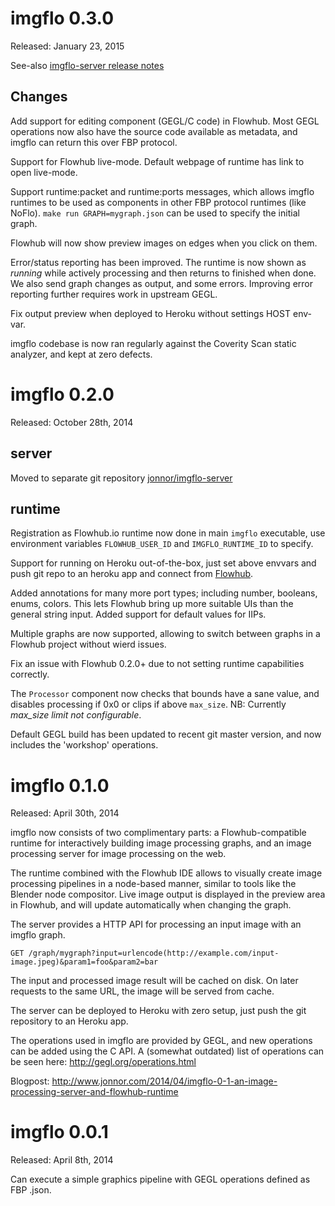 imgflo 0.3.0
=============
Released: January 23, 2015

See-also [imgflo-server release notes](https://github.com/jonnor/imgflo-server)

Changes
--------

Add support for editing component (GEGL/C code) in Flowhub. Most GEGL operations
now also have the source code available as metadata, and imgflo can return this over FBP protocol.

Support for Flowhub live-mode. Default webpage of runtime has link to open live-mode.

Support runtime:packet and runtime:ports messages, which allows
imgflo runtimes to be used as components in other FBP protocol runtimes (like NoFlo).
`make run GRAPH=mygraph.json` can be used to specify the initial graph.

Flowhub will now show preview images on edges when you click on them.

Error/status reporting has been improved. The runtime is now shown as *running* while
actively processing and then returns to finished when done. We also send graph changes
as output, and some errors. Improving error reporting further requires work in upstream GEGL.

Fix output preview when deployed to Heroku without settings HOST env-var.

imgflo codebase is now ran regularly against the Coverity Scan static analyzer,
and kept at zero defects.

imgflo 0.2.0
=============
Released: October 28th, 2014

server
-------
Moved to separate git repository [jonnor/imgflo-server](https://github.com/jonnor/imgflo-server)

runtime
--------
Registration as Flowhub.io runtime now done in main `imgflo` executable,
use environment variables `FLOWHUB_USER_ID` and `IMGFLO_RUNTIME_ID` to specify.

Support for running on Heroku out-of-the-box, just set above envvars
and push git repo to an heroku app and connect from [Flowhub](http://flowhub.io).

Added annotations for many more port types; including number, booleans, enums, colors.
This lets Flowhub bring up more suitable UIs than the general string input.
Added support for default values for IIPs.

Multiple graphs are now supported, allowing to switch
between graphs in a Flowhub project without wierd issues.

Fix an issue with Flowhub 0.2.0+ due to not setting runtime capabilities correctly.

The `Processor` component now checks that bounds have a sane value,
and disables processing if 0x0 or clips if above `max_size`.
NB: Currently *max_size limit not configurable*.

Default GEGL build has been updated to recent git master version,
and now includes the 'workshop' operations.


imgflo 0.1.0
=============
Released: April 30th, 2014

imgflo now consists of two complimentary parts:
a Flowhub-compatible runtime for interactively building image processing graphs,
and an image processing server for image processing on the web.

The runtime combined with the Flowhub IDE allows to visually create image
processing pipelines in a node-based manner, similar to tools like the Blender node compositor.
Live image output is displayed in the preview area in Flowhub, and will
update automatically when changing the graph.

The server provides a HTTP API for processing an input image with an imgflo graph.

    GET /graph/mygraph?input=urlencode(http://example.com/input-image.jpeg)&param1=foo&param2=bar

The input and processed image result will be cached on disk.
On later requests to the same URL, the image will be served from cache.

The server can be deployed to Heroku with zero setup, just push the git repository to an Heroku app.

The operations used in imgflo are provided by GEGL, and new operations can be added using the C API.
A (somewhat outdated) list of operations can be seen here: http://gegl.org/operations.html

Blogpost: http://www.jonnor.com/2014/04/imgflo-0-1-an-image-processing-server-and-flowhub-runtime

imgflo 0.0.1
=============
Released: April 8th, 2014

Can execute a simple graphics pipeline with GEGL operations defined as FBP .json.
